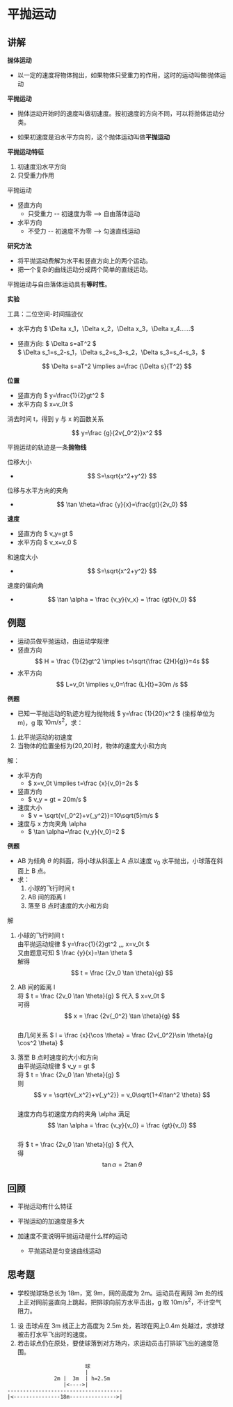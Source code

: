 # 平抛运动

## 讲解

**抛体运动**

- 以一定的速度将物体抛出，如果物体只受重力的作用，这时的运动叫做i抛体运动

**平抛运动**

- 抛体运动开始时的速度叫做初速度。按初速度的方向不同，可以将抛体运动分类。

- 如果初速度是沿水平方向的，这个抛体运动叫做**平抛运动**

**平抛运动特征**

1. 初速度沿水平方向
1. 只受重力作用

平抛运动
- 竖直方向
  - 只受重力 -- 初速度为零 --> 自由落体运动
- 水平方向
  - 不受力 -- 初速度不为零 --> 匀速直线运动

**研究方法**

- 将平抛运动费解为水平和竖直方向上的两个运动。
- 把一个复杂的曲线运动分成两个简单的直线运动。

平抛运动与自由落体运动具有**等时性**。

**实验**

工具：二位空间-时间描迹仪

- 水平方向
$ \Delta x_1，\Delta x_2，\Delta x_3，\Delta x_4……$

- 竖直方向: $ \Delta s=aT^2 $  
$ \Delta s_1=s_2-s_1，\Delta s_2=s_3-s_2，\Delta s_3=s_4-s_3，$

$$ \Delta s=aT^2 \implies a=\frac {\Delta s}{T^2} $$

**位置**

- 竖直方向 $ y=\frac{1}{2}gt^2 $
- 水平方向 $ x=v_0t $

消去时间 t，得到 y 与 x 的函数关系

$$ y=\frac {g}{2v{_0^2}}x^2 $$

平抛运动的轨迹是一条**抛物线**

位移大小

- $$ S=\sqrt{x^2+y^2} $$

位移与水平方向的夹角

- $$ \tan \theta=\frac {y}{x}=\frac{gt}{2v_0} $$


**速度**

- 竖直方向 $ v_y=gt $
- 水平方向 $ v_x=v_0 $

和速度大小

- $$ S=\sqrt{x^2+y^2} $$

速度的偏向角

- $$ \tan \alpha = \frac {v_y}{v_x} = \frac {gt}{v_0} $$

## 例题

- 运动员做平抛运动，由运动学规律
- 竖直方向
$$ H = \frac {1}{2}gt^2 \implies t=\sqrt{\frac {2H}{g}}=4s $$
- 水平方向
$$ L=v_0t \implies v_0=\frac {L}{t}=30m /s $$

**例题**

- 已知一平抛运动的轨迹方程为抛物线 $ y=\frac {1}{20}x^2 $ (坐标单位为 m)，g 取 $10m/s^2$，求：
1. 此平抛运动的初速度
1. 当物体的位置坐标为(20,20)时，物体的速度大小和方向

解：
- 水平方向  
  - $ x=v_0t \implies t=\frac {x}{v_0}=2s $
- 竖直方向
  - $ v_y = gt = 20m/s $
- 速度大小
  - $ v = \sqrt{v{_0^2}+v{_y^2}}=10\sqrt{5}m/s $
- 速度与 x 方向夹角 \alpha
  - $ \tan \alpha=\frac {v_y}{v_0}=2 $

**例题**

- AB 为倾角 $\theta$ 的斜面，将小球从斜面上 A 点以速度 $v_0$ 水平抛出，小球落在斜面上 B 点。
- 求：
  1. 小球的飞行时间 t
  1. AB 间的距离 l
  1. 落至 B 点时速度的大小和方向

解
1. 小球的飞行时间 t  
由平抛运动规律 $ y=\frac{1}{2}gt^2 \,,\, x=v_0t $  
又由题意可知 $ \frac {y}{x}=\tan \theta $  
解得 $$ t = \frac {2v_0 \tan \theta}{g} $$

1. AB 间的距离 l  
将 $ t = \frac {2v_0 \tan \theta}{g} $ 代入 $ x=v_0t $  
可得 $$ x = \frac {2v{_0^2} \tan \theta}{g} $$  
由几何关系 $ l = \frac {x}{\cos \theta} = \frac {2v{_0^2}\sin \theta}{g \cos^2 \theta} $

1. 落至 B 点时速度的大小和方向  
由平抛运动规律 $ v_y = gt $  
将 $ t = \frac {2v_0 \tan \theta}{g} $  
则 $$ v = \sqrt{v{_x^2}+v{_y^2}} = v_0\sqrt{1+4\tan^2 \theta} $$  
速度方向与初速度方向的夹角 \alpha 满足
$$ \tan \alpha = \frac {v_y}{v_0} = \frac {gt}{v_0} $$  
将 $ t = \frac {2v_0 \tan \theta}{g} $ 代入  
得 $$ \tan \alpha = 2\tan \theta $$

## 回顾

- 平抛运动有什么特征

- 平抛运动的加速度是多大

- 加速度不变说明平抛运动是什么样的运动
  - 平抛运动是匀变速曲线运动

## 思考题

- 学校抛球场总长为 18m，宽 9m，网的高度为 2m。运动员在离网 3m 处的线上正对网前竖直向上跳起，把排球向前方水平击出，g 取 10m/s<sup>2</sup>，不计空气阻力。
1. 设 击球点在 3m 线正上方高度为 2.5m 处，若球在网上0.4m 处越过，求排球被击打水平飞出时的速度。
1. 若击球点仍在原处，要使球落到对方场内，求运动员击打排球飞出的速度范围。

```
                         球
                         |
               2m |  3m  | h=2.5m
                  |<---->|
-------------------------------------
|<---------------18m--------------->|
```